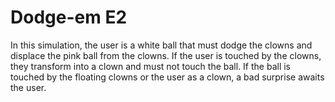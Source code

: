 # Dodge-em E2

In this simulation, the user is a white ball that must dodge the clowns and
displace the pink ball from the clowns.
If the user is touched by the clowns, they transform into a clown and must
not touch the ball.
If the ball is touched by the floating clowns or the user as a clown, a bad
surprise awaits the user.
